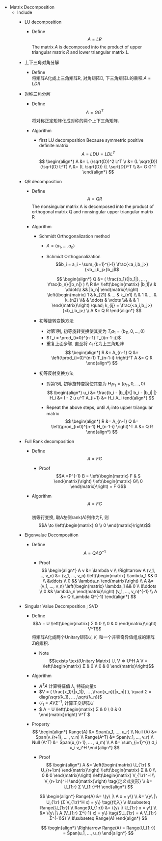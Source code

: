 * Matrix Decomposition
  - Include
    * LU decomposition
      - Define
        $$A = L R$$
        The matrix $A$ is decomposed into the product of upper triangular matrix $R$ and lower triangular matrix $L$.

    * 上下三角对角分解
      - Define  
        将矩阵A化成上三角矩阵R, 对角矩阵D, 下三角矩阵L的乘积.$A = L D R$

    * 对称三角分解  
      - Define  
        $$A = G G^T$$
        将对称正定矩阵化成对称的两个上下三角矩阵.

      - Algorithm
        - first LU decomposition
          Because symmetric positive definite matrix
          $$A = L D U = L D L^T$$
          $$
          \begin{align*}
            A &= L (\sqrt{D})^2 L^T  \\
              &= (L \sqrt{D}) (\sqrt{D} L^T)  \\
              &= (L \sqrt{D}) (L \sqrt{D})^T  \\
              &= G G^T
          \end{align*}
          $$

    * QR decomposition
      - Define  
        $$A = Q R$$
        The nonsingular matrix A is decomposed into the product of orthogonal matrix Q and nonsingular upper triangular matrix R

      - Algorithm
        - Schmidt Orthogonalization method
          - $A = (a_1, ..., a_n)$
          - Schmidt Orthogonalization
            $$b_i = a_i - \sum_{k=1}^{i-1} \frac{<a_i,b_j>}{<b_j,b_j>}b_j$$
            
            $$
            \begin{align*}
              Q &= ( \frac{b_1}{|b_1|}, ... , \frac{b_n}{|b_n|} )  \\
              R &= \left(\begin{matrix} |b_1|\\ & \ddots\\ && |b_n| \end{matrix}\right) \left(\begin{matrix} 1 & k_{21} & ... & k_{n1} \\ & 1 & ... & k_{n2} \\& & \ddots & \vdots \\& & & 1 \end{matrix}\right) \quad; k_{ij} = \frac{<a_i,b_j>}{<b_j,b_j>}  \\
              A &= Q R
            \end{align*}
            $$

        - 初等旋转变换方法
          - 对第1列, 初等旋转变换使其变为 $T_i a_1 = (b_{11}, 0,...,0)$
          - $T_i = \prod_{i=0}^{n-1} T_{i(n-1-j)}$
          - 重复上面步骤, 直至将 $A_i$ 化为上三角矩阵
            $$
            \begin{align*}
              R &= A_{n-1}
              Q &= \left(\prod_{i=0}^{n-1} T_{n-1-i} \right)^T
              A &= Q R
            \end{align*}
            $$

        - 初等反射变换方法
          - 对第1列, 初等旋转变换使其变为 $H_i a_1 = (b_{11}, 0,...,0)$
            $$
            \begin{align*}
              u_i &= \frac{b_i - |b_i|}{| b_i - |b_i| |}
              H_i &= I - 2 u u^T
              A_{i+1} &= H_i A_i
            \end{align*}
            $$

          - Repeat the above steps, until $A_i$ into upper triangular matrix
            $$
            \begin{align*}
              R &= A_{n-1}
              Q &= \left(\prod_{i=0}^{n-1} H_{n-1-i} \right)^T
              A &= Q R
            \end{align*}
            $$

    * Full Rank decomposition
      - Define  
        $$A = F G$$

        - Proof  
          $$A =P^{-1} B = \left(\begin{matrix} F & S \end{matrix}\right) \left(\begin{matrix} G\\ 0 \end{matrix}\right) = F G$$
          
      - Algorithm  
        $$A = F G$$  
        初等行变换, 取A左侧rank(A)列作为F, 则
        $$A \to \left(\begin{matrix} G \\ 0 \end{matrix}\right)$$

    * Eigenvalue Decomposition
      - Define  
        $$A = Q \Lambda Q^{-1}$$  

        - Proof
          $$
          \begin{align*}
            A v &= \lambda v \\
            \Rightarrow A (v_1, ..., v_n) &= (v_1, ..., v_n) \left(\begin{matrix} \lambda_1 && 0 \\ &\ddots \\ 0 && \lambda_n \end{matrix}\right)  \\
            A &= (v_1, ..., v_n) \left(\begin{matrix} \lambda_1 && 0 \\ &\ddots \\ 0 && \lambda_n \end{matrix}\right) (v_1, ..., v_n)^{-1}  \\
            A &= Q \Lambda Q^{-1}
          \end{align*}
          $$

    * Singular Value Decomposition ; SVD
      - Define  
        $$A = U \left(\begin{matrix} Σ & 0 \\ 0 & 0 \end{matrix}\right) V^T$$
        将矩阵A化成两个Unitary矩阵$U, V$, 和一个非零奇异值组成的矩阵$Σ$的乘积. 
          

        - Note
          $$\exists \text{Unitary Matrix} U, V => U^H A V = \left(\begin{matrix} Σ & 0 \\ 0 & 0 \end{matrix}\right)$$

      - Algorithm
        - $A^T A$ 计算特征值 $λ$, 特征向量$x$
        - $V = ( \frac{x_1}{|x_1|}, ... ,\frac{x_n}{|x_n|} ), \quad Σ = diag(\sqrt{λ_1}, ... ,\sqrt{λ_n})$
        - $U_1 = A V Σ^{-1}$, 计算正交矩阵$U$
        - $ A = U \left(\begin{matrix} Σ & 0 \\ 0 & 0 \end{matrix}\right) V^T $

      - Property
        $$
        \begin{align*}
          Range(A) &= Span(u_1, ..., u_r)  \\
          Null (A) &= Span(v_{r+1}, ... , v_n)  \\
          Range(A^T) &= Span(v_1, ..., v_r)  \\
          Null (A^T) &= Span(u_{r+1}, ... , u_m)  \\
          A &= \sum_{i=1}^{r} σ_i u_i v_i^H
        \end{align*}
        $$
        
        - Proof
          $$
          \begin{align*}
            A &= \left(\begin{matrix} U_{1:r} & U_{r+1:m} \end{matrix}\right) \left(\begin{matrix} Σ & 0 \\ 0 & 0 \end{matrix}\right) \left(\begin{matrix} V_{1:r}^H \\ V_{r+1:n}^H \end{matrix}\right)  \tag{定义式变形}  \\
              &= U_{1:r} Σ V_{1:r}^H
          \end{align*}
          $$

          $$
          \begin{align*}
            Range(A) &= \{y\ |\ A x = y\}  \\
              &= \{y\ |\ U_{1:r} (Σ V_{1:r}^H x) = y\}  \tag{代入}  \\
              &\subseteq Range(U_{1:r})  \\
            Range(U_{1:r}) &= \{y\ |\ U_{1:r} x = y\}  \\
              &= \{y\ |\ A (V_{1:r} Σ^{-1} x) = y\}  \tag{$U_{1:r} = A V_{1:r} Σ^{-1}$}  \\
              &\subseteq Range(A)
          \end{align*}
          $$

          $$
          \begin{align*}
            \Rightarrow Range(A) = Range(U_{1:r}) = Span(u_1, ..., u_r)
          \end{align*}
          $$